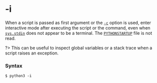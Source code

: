 # -i

When a script is passed as first argument or the [`-c`](/cli/Interface/-c.md) option is used, enter interactive mode after executing the script or the command, even when [`sys.stdin`](/modules/sys/stdin.md) does not appear to be a terminal. The [`PYTHONSTARTUP`](/cli/Environment/PYTHONSTARTUP.md) file is not read.

?> This can be useful to inspect global variables or a stack trace when a script raises an exception.

### Syntax

```shell
$ python3 -i
```